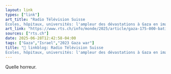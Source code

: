 ```yaml
---
layout: link
types: ["link"]
art_title: "Radio Télévision Suisse
Ecoles, hôpitaux, universités: l'ampleur des dévastations à Gaza en images"
art_link: "https://www.rts.ch/info/monde/2025/article/gaza-175-000-batiments-detruits-hopitaux-et-ecoles-cibles-par-israel-28927013.html?rts_source=rss_t"
sources: ["rts.ch"]
date: 2025-06-28T12:42:58-04:00
tags: ["Gaza","Israel","2023 Gaza war"]
title: "🔗 linkblog: Radio Télévision Suisse
Ecoles, hôpitaux, universités: l'ampleur des dévastations à Gaza en images"
---
```

Quelle horreur.